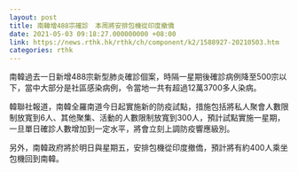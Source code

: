 ```yaml
---
layout: post
title: 南韓增488宗確診　本周將安排包機從印度撤僑
date: 2021-05-03 09:18:27.000000000 +08:00
link: https://news.rthk.hk/rthk/ch/component/k2/1588927-20210503.htm
categories: rthk
---
```


南韓過去一日新增488宗新型肺炎確診個案，時隔一星期後確診病例降至500宗以下，當中大部分是社區感染病例，令當地一共有超過12萬3700多人染病。

韓聯社報道，南韓全羅南道今日起實施新的防疫試點，措施包括將私人聚會人數限制放寬到6人、其他聚集、活動的人數限制放寬到300人，預計試點實施一星期，一旦單日確診人數增加到一定水平，將會立刻上調防疫響應級別。

另外，南韓政府將於明日與星期五，安排包機從印度撤僑，預計將有約400人乘坐包機回到南韓。
